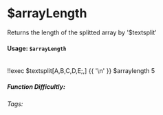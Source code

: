 # $arrayLength
Returns the length of the splitted array by '$textsplit'

#### Usage: `$arrayLength`
<br/>
<discord-messages>
	<discord-message :bot="false" role-color="#ffcc9a" author="Member">
		!!exec $textsplit[A,B,C,D,E;,] {{ '\n' }} $arraylength
	</discord-message>
	<discord-message :bot="true" role-color="#0099ff" author="Custom Command" avatar="https://media.discordapp.net/avatars/725721249652670555/781224f90c3b841ba5b40678e032f74a.webp">
		5
	</discord-message>
</discord-messages>

##### Function Difficultly: <Badge type="tip" text="Easy" vertical="middle" /> 
###### Tags: <Badge type="tip" text="array" vertical="middle" /> <Badge type="tip" text="length" vertical="middle" /> <Badge type="tip" text="textsplit" vertical="middle" /> <Badge type="tip" text="quantity" vertical="middle" />